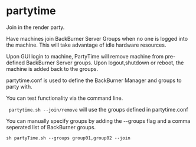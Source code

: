 # partytime
Join in the render party.

Have machines join BackBurner Server Groups when no one is logged into the machine.  This will take advantage of idle hardware resources.

Upon GUI login to machine, PartyTime will remove machine from pre-defined BackBurner Server groups.  Upon logout,shutdown or reboot, the machine is added back to the groups.  

partytime.conf is used to define the BackBurner Manager and groups to party with.

You can test functionality via the command line.

``` partytime.sh --join/remove``` will use the groups defined in partytime.conf

You can manually specify groups by adding the --groups flag and a comma seperated list of BackBurner groups.
```
sh partyTime.sh --groups group01,group02 --join
```
